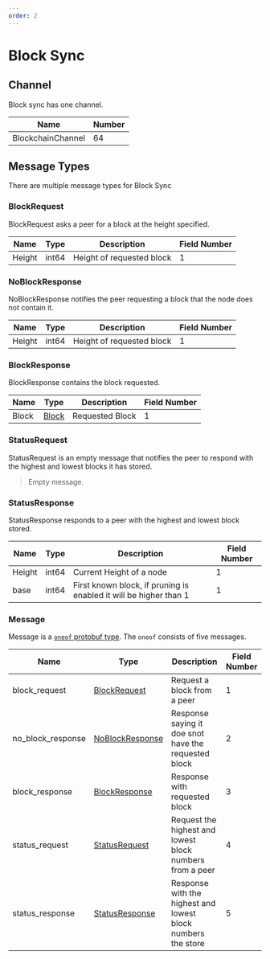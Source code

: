 ```yaml
---
order: 2
---
```


# Block Sync

## Channel

Block sync has one channel.

| Name              | Number |
|-------------------|--------|
| BlockchainChannel | 64     |

## Message Types

There are multiple message types for Block Sync

### BlockRequest

BlockRequest asks a peer for a block at the height specified.

| Name   | Type  | Description               | Field Number |
|--------|-------|---------------------------|--------------|
| Height | int64 | Height of requested block | 1            |

### NoBlockResponse

NoBlockResponse notifies the peer requesting a block that the node does not contain it.

| Name   | Type  | Description               | Field Number |
|--------|-------|---------------------------|--------------|
| Height | int64 | Height of requested block | 1            |

### BlockResponse

BlockResponse contains the block requested.

| Name  | Type                                         | Description     | Field Number |
|-------|----------------------------------------------|-----------------|--------------|
| Block | [Block](../../core/data_structures.md#block) | Requested Block | 1            |

### StatusRequest

StatusRequest is an empty message that notifies the peer to respond with the highest and lowest blocks it has stored.

> Empty message.

### StatusResponse

StatusResponse responds to a peer with the highest and lowest block stored.

| Name   | Type  | Description                                                       | Field Number |
|--------|-------|-------------------------------------------------------------------|--------------|
| Height | int64 | Current Height of a node                                          | 1            |
| base   | int64 | First known block, if pruning is enabled it will be higher than 1 | 1            |

### Message

Message is a [`oneof` protobuf type](https://developers.google.com/protocol-buffers/docs/proto#oneof). The `oneof` consists of five messages.

| Name              | Type                             | Description                                                  | Field Number |
|-------------------|----------------------------------|--------------------------------------------------------------|--------------|
| block_request     | [BlockRequest](#blockrequest)    | Request a block from a peer                                  | 1            |
| no_block_response | [NoBlockResponse](#noblockresponse) | Response saying it doe snot have the requested block         | 2            |
| block_response    | [BlockResponse](#blockresponse)   | Response with requested block                                | 3            |
| status_request    | [StatusRequest](#statusrequest)   | Request the highest and lowest block numbers from a peer     | 4            |
| status_response   | [StatusResponse](#statusresponse)  | Response with the highest and lowest block numbers the store | 5            |
